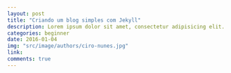 ```yaml
---
layout: post
title: "Criando um blog simples com Jekyll"
description: Lorem ipsum dolor sit amet, consectetur adipisicing elit. Quibusdam doloribus, iusto asperiores praesentium dolor voluptatibus est. Nesciunt, accusamus?
categories: beginner
date: 2016-01-04
img: "src/image/authors/ciro-nunes.jpg"
link:
comments: true
---
```

